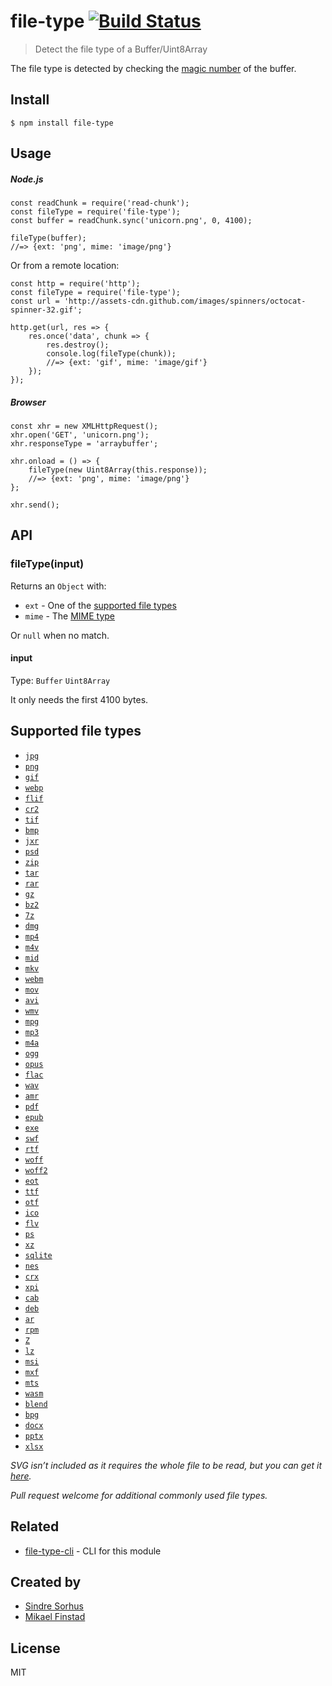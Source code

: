 file-type [![Build Status](https://travis-ci.org/sindresorhus/file-type.svg?branch=master)](https://travis-ci.org/sindresorhus/file-type)
=========================================================================================================================================

> Detect the file type of a Buffer/Uint8Array

The file type is detected by checking the [magic number](http://en.wikipedia.org/wiki/Magic_number_(programming)#Magic_numbers_in_files) of the buffer.

Install
-------

    $ npm install file-type

Usage
-----

##### Node.js

    const readChunk = require('read-chunk');
    const fileType = require('file-type');
    const buffer = readChunk.sync('unicorn.png', 0, 4100);

    fileType(buffer);
    //=> {ext: 'png', mime: 'image/png'}

Or from a remote location:

    const http = require('http');
    const fileType = require('file-type');
    const url = 'http://assets-cdn.github.com/images/spinners/octocat-spinner-32.gif';

    http.get(url, res => {
        res.once('data', chunk => {
            res.destroy();
            console.log(fileType(chunk));
            //=> {ext: 'gif', mime: 'image/gif'}
        });
    });

##### Browser

    const xhr = new XMLHttpRequest();
    xhr.open('GET', 'unicorn.png');
    xhr.responseType = 'arraybuffer';

    xhr.onload = () => {
        fileType(new Uint8Array(this.response));
        //=> {ext: 'png', mime: 'image/png'}
    };

    xhr.send();

API
---

### fileType(input)

Returns an `Object` with:

-   `ext` - One of the [supported file types](#supported-file-types)
-   `mime` - The [MIME type](http://en.wikipedia.org/wiki/Internet_media_type)

Or `null` when no match.

#### input

Type: `Buffer` `Uint8Array`

It only needs the first 4100 bytes.

Supported file types
--------------------

-   [`jpg`](https://en.wikipedia.org/wiki/JPEG)
-   [`png`](https://en.wikipedia.org/wiki/Portable_Network_Graphics)
-   [`gif`](https://en.wikipedia.org/wiki/GIF)
-   [`webp`](https://en.wikipedia.org/wiki/WebP)
-   [`flif`](https://en.wikipedia.org/wiki/Free_Lossless_Image_Format)
-   [`cr2`](http://fileinfo.com/extension/cr2)
-   [`tif`](https://en.wikipedia.org/wiki/Tagged_Image_File_Format)
-   [`bmp`](https://en.wikipedia.org/wiki/BMP_file_format)
-   [`jxr`](https://en.wikipedia.org/wiki/JPEG_XR)
-   [`psd`](https://en.wikipedia.org/wiki/Adobe_Photoshop#File_format)
-   [`zip`](https://en.wikipedia.org/wiki/Zip_(file_format))
-   [`tar`](https://en.wikipedia.org/wiki/Tar_(computing)#File_format)
-   [`rar`](https://en.wikipedia.org/wiki/RAR_(file_format))
-   [`gz`](https://en.wikipedia.org/wiki/Gzip)
-   [`bz2`](https://en.wikipedia.org/wiki/Bzip2)
-   [`7z`](https://en.wikipedia.org/wiki/7z)
-   [`dmg`](https://en.wikipedia.org/wiki/Apple_Disk_Image)
-   [`mp4`](https://en.wikipedia.org/wiki/MPEG-4_Part_14#Filename_extensions)
-   [`m4v`](https://en.wikipedia.org/wiki/M4V)
-   [`mid`](https://en.wikipedia.org/wiki/MIDI)
-   [`mkv`](https://en.wikipedia.org/wiki/Matroska)
-   [`webm`](https://en.wikipedia.org/wiki/WebM)
-   [`mov`](https://en.wikipedia.org/wiki/QuickTime_File_Format)
-   [`avi`](https://en.wikipedia.org/wiki/Audio_Video_Interleave)
-   [`wmv`](https://en.wikipedia.org/wiki/Windows_Media_Video)
-   [`mpg`](https://en.wikipedia.org/wiki/MPEG-1)
-   [`mp3`](https://en.wikipedia.org/wiki/MP3)
-   [`m4a`](https://en.wikipedia.org/wiki/MPEG-4_Part_14#.MP4_versus_.M4A)
-   [`ogg`](https://en.wikipedia.org/wiki/Ogg)
-   [`opus`](https://en.wikipedia.org/wiki/Opus_(audio_format))
-   [`flac`](https://en.wikipedia.org/wiki/FLAC)
-   [`wav`](https://en.wikipedia.org/wiki/WAV)
-   [`amr`](https://en.wikipedia.org/wiki/Adaptive_Multi-Rate_audio_codec)
-   [`pdf`](https://en.wikipedia.org/wiki/Portable_Document_Format)
-   [`epub`](https://en.wikipedia.org/wiki/EPUB)
-   [`exe`](https://en.wikipedia.org/wiki/.exe)
-   [`swf`](https://en.wikipedia.org/wiki/SWF)
-   [`rtf`](https://en.wikipedia.org/wiki/Rich_Text_Format)
-   [`woff`](https://en.wikipedia.org/wiki/Web_Open_Font_Format)
-   [`woff2`](https://en.wikipedia.org/wiki/Web_Open_Font_Format)
-   [`eot`](https://en.wikipedia.org/wiki/Embedded_OpenType)
-   [`ttf`](https://en.wikipedia.org/wiki/TrueType)
-   [`otf`](https://en.wikipedia.org/wiki/OpenType)
-   [`ico`](https://en.wikipedia.org/wiki/ICO_(file_format))
-   [`flv`](https://en.wikipedia.org/wiki/Flash_Video)
-   [`ps`](https://en.wikipedia.org/wiki/Postscript)
-   [`xz`](https://en.wikipedia.org/wiki/Xz)
-   [`sqlite`](https://www.sqlite.org/fileformat2.html)
-   [`nes`](http://fileinfo.com/extension/nes)
-   [`crx`](https://developer.chrome.com/extensions/crx)
-   [`xpi`](https://en.wikipedia.org/wiki/XPInstall)
-   [`cab`](https://en.wikipedia.org/wiki/Cabinet_(file_format))
-   [`deb`](https://en.wikipedia.org/wiki/Deb_(file_format))
-   [`ar`](https://en.wikipedia.org/wiki/Ar_(Unix))
-   [`rpm`](http://fileinfo.com/extension/rpm)
-   [`Z`](http://fileinfo.com/extension/z)
-   [`lz`](https://en.wikipedia.org/wiki/Lzip)
-   [`msi`](https://en.wikipedia.org/wiki/Windows_Installer)
-   [`mxf`](https://en.wikipedia.org/wiki/Material_Exchange_Format)
-   [`mts`](https://en.wikipedia.org/wiki/.m2ts)
-   [`wasm`](https://en.wikipedia.org/wiki/WebAssembly)
-   [`blend`](https://wiki.blender.org/index.php/Dev:Source/Architecture/File_Format)
-   [`bpg`](https://bellard.org/bpg/)
-   [`docx`](https://en.wikipedia.org/wiki/Office_Open_XML)
-   [`pptx`](https://en.wikipedia.org/wiki/Office_Open_XML)
-   [`xlsx`](https://en.wikipedia.org/wiki/Office_Open_XML)

*SVG isn’t included as it requires the whole file to be read, but you can get it [here](https://github.com/sindresorhus/is-svg).*

*Pull request welcome for additional commonly used file types.*

Related
-------

-   [file-type-cli](https://github.com/sindresorhus/file-type-cli) - CLI for this module

Created by
----------

-   [Sindre Sorhus](https://github.com/sindresorhus)
-   [Mikael Finstad](https://github.com/mifi)

License
-------

MIT
